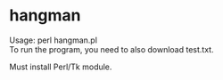 # hangman
Usage: perl hangman.pl  
To run the program, you need to also download test.txt.

Must install Perl/Tk module.
